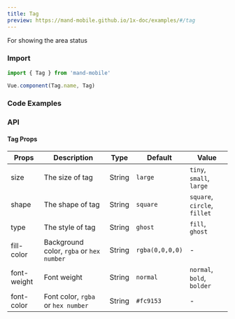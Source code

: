 ```yaml
---
title: Tag
preview: https://mand-mobile.github.io/1x-doc/examples/#/tag
---
```


For showing the area status 

### Import

```javascript
import { Tag } from 'mand-mobile'

Vue.component(Tag.name, Tag)
```

### Code Examples
<!-- DEMO -->

### API

#### Tag Props
| Props | Description | Type | Default | Value |
|----|-----|------|------|------|
|size| The size of tag  |String|`large`|`tiny`, `small`, `large`|
|shape| The shape of tag |String|`square`|`square`, `circle`, `fillet`|
|type| The style of tag |String|`ghost`|`fill`, `ghost`|
|fill-color| Background color, `rgba` or `hex number`|String|`rgba(0,0,0,0)`|-|
|font-weight| Font weight |String|`normal`|`normal`, `bold`, `bolder`|
|font-color| Font color, `rgba` or `hex number`|String|`#fc9153`|-|
